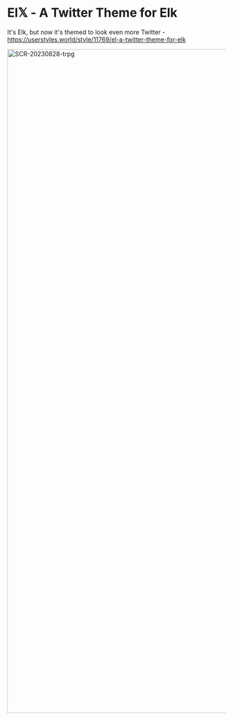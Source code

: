 # El𝕏 - A Twitter Theme for Elk 
It's Elk, but now it's themed to look even more Twitter - https://userstyles.world/style/11769/el-a-twitter-theme-for-elk

<img width="1527" alt="SCR-20230828-trpg" src="https://github.com/Cinnab0nBak3ry/Elx-Twitter-Theme-for-Elk/assets/76500838/b6212c9e-996f-4738-ad21-6d1c489fd1dd">
